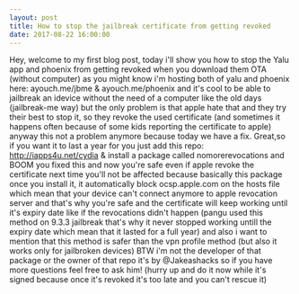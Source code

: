 ```yaml
---
layout: post
title: How to stop the jailbreak certificate from getting revoked
date: 2017-08-22 16:00:00
---
```


Hey,
welcome to my first blog post, today i'll show you how to stop the Yalu app and phoenix from getting revoked 
when you download them OTA (without computer) as you might know i'm hosting both of yalu and phoenix here: ayouch.me/jbme & ayouch.me/phoenix
and it's cool to be able to jailbreak an idevice without the need of a computer like the old days (jailbreak-me way) but the 
only problem is that apple hate that and they try their best to stop it, so they revoke the used certificate (and sometimes it
happens often because of some kids reporting the certificate to apple) anyway this not a problem anymore because today we have
a fix.
Great,so if you want it to last a year for you just add this repo: http://iapps4u.net/cydia & install a package called 
nomorerevocations and BOOM you fixed this and now you're safe even if apple revoke the certificate next time you'll not be affected
because basically this package once you install it, it automatically block ocsp.apple.com on the hosts file which mean that your
device can't connect anymore to apple revocation server and that's why you're safe and the certificate will keep working until
it's expiry date like if the revocations didn't happen (pangu used this method on 9.3.3 jailbreak that's why it never stopped 
working untill the expiry date which mean that it lasted for a full year) and also i want to mention that this method is safer
than the vpn profile method (but also it works only for jailbroken devices)
BTW i'm not the developer of that package or the owner of that repo it's by @Jakeashacks so if you have more questions feel free
to ask him!
(hurry up and do it now while it's signed because once it's revoked it's too late and you can't rescue it)
